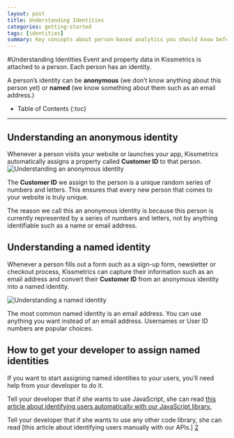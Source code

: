 ```yaml
---
layout: post
title: Understanding Identities
categories: getting-started
tags: [identities]
summary: Key concepts about person-based analytics you should know before using Kissmetrics.
---
```

#Understanding Identities
Event and property data in Kissmetrics is attached to a person. Each person has an identity.

A person’s identity can be **anonymous** (we don’t know anything about this person yet) or **named** (we know something about them such as an email address.)

* Table of Contents
{:toc}
* * *

## Understanding an anonymous identity

Whenever a person visits your website or launches your app, Kissmetrics automatically assigns a property called **Customer ID** to that person.
![Understanding an anonymous identity][#1]

The **Customer ID** we assign to the person is a unique random series of numbers and letters. This ensures that every new person that comes to your website is truly unique.

The reason we call this an anonymous identity is because this person is currently represented by a series of numbers and letters, not by anything identifiable such as a name or email address.

## Understanding a named identity

Whenever a person fills out a form such as a sign-up form, newsletter or checkout process, Kissmetrics can capture their information such as an email address and convert their **Customer ID** from an anonymous identity into a named identity.

![Understanding a named identity][#2]

The most common named identity is an email address. You can use anything you want instead of an email address. Usernames or User ID numbers are popular choices.

## How to get your developer to assign named identities

If you want to start assigning named identities to your users, you’ll need help from your developer to do it.

Tell your developer that if she wants to use JavaScript, she can read [this article about identifying users automatically with our JavaScript library.][1]

Tell your developer that if she wants to use any other code library, she can read [this article about identifying users manually with our APIs.] [2]



[#1]: https://kissmetrics-support-files.s3.amazonaws.com/assets/troubleshooting/troubleshooting-identities/Understanding%20Identities%201.png
[#2]: https://kissmetrics-support-files.s3.amazonaws.com/assets/troubleshooting/troubleshooting-identities/Understanding%20Identities%202.png

[1]: http://support.kissmetrics.com/apis/javascript/index.html#quick-reference
[2]: http://support.kissmetrics.com/apis/common-methods.html#identify

